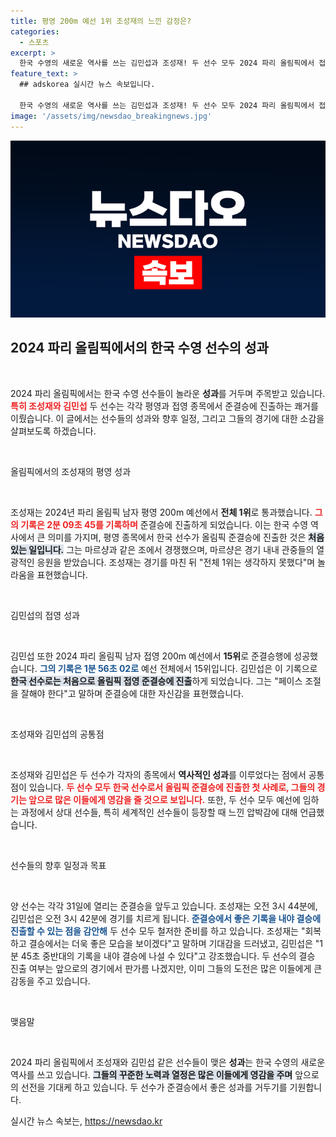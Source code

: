 ```yaml
---
title: 평영 200m 예선 1위 조성재의 느낀 감정은?
categories:
  - 스포츠
excerpt: >
  한국 수영의 새로운 역사를 쓰는 김민섭과 조성재! 두 선수 모두 2024 파리 올림픽에서 접영과 평영 종목 준결승에 진출하며 한국의 첫 역사를 만들어냈습니다. 이번 대회에서 그들의 경기를 눈여겨보세요!
feature_text: >
  ## adskorea 실시간 뉴스 속보입니다.

  한국 수영의 새로운 역사를 쓰는 김민섭과 조성재! 두 선수 모두 2024 파리 올림픽에서 접영과 평영 종목 준결승에 진출하며 한국의 첫 역사를 만들어냈습니다. 이번 대회에서 그들의 경기를 눈여겨보세요!
image: '/assets/img/newsdao_breakingnews.jpg'
---
```


<p><img src="/assets/img/newsdao_breakingnews.jpg" alt="adskorea 속보" /></p>

<h2 data-ke-size="size26">2024 파리 올림픽에서의 한국 수영 선수의 성과</h2>

<p data-ke-size="size16">&nbsp;</p>

<p>2024 파리 올림픽에서는 한국 수영 선수들이 놀라운 <b>성과</b>를 거두며 주목받고 있습니다. <b><span style="color: #ee2323;">특히 조성재와 김민섭</span></b> 두 선수는 각각 평영과 접영 종목에서 준결승에 진출하는 쾌거를 이뤘습니다. 이 글에서는 선수들의 성과와 향후 일정, 그리고 그들의 경기에 대한 소감을 살펴보도록 하겠습니다.</p>

<p data-ke-size="size16">&nbsp;</p>

<p>올림픽에서의 조성재의 평영 성과</p>

<p data-ke-size="size16">&nbsp;</p>

<p>조성재는 2024년 파리 올림픽 남자 평영 200m 예선에서 <b>전체 1위</b>로 통과했습니다. <b><span style="color: #ee2323;">그의 기록은 2분 09초 45를 기록하며</span></b> 준결승에 진출하게 되었습니다. 이는 한국 수영 역사에서 큰 의미를 가지며, 평영 종목에서 한국 선수가 올림픽 준결승에 진출한 것은 <b><span style="background-color: #21538527;">처음 있는 일입니다.</span></b> 그는 마르샹과 같은 조에서 경쟁했으며, 마르샹은 경기 내내 관중들의 열광적인 응원을 받았습니다. 조성재는 경기를 마친 뒤 "전체 1위는 생각하지 못했다"며 놀라움을 표현했습니다.</p>

<p data-ke-size="size16">&nbsp;</p>

<p>김민섭의 접영 성과</p>

<p data-ke-size="size16">&nbsp;</p>

<p>김민섭 또한 2024 파리 올림픽 남자 접영 200m 예선에서 <b>15위</b>로 준결승행에 성공했습니다. <b><span style="color: #1a5490;">그의 기록은 1분 56초 02로</span></b> 예선 전체에서 15위입니다. 김민섭은 이 기록으로 <b><span style="background-color: #21538527;">한국 선수로는 처음으로 올림픽 접영 준결승에 진출</span></b>하게 되었습니다. 그는 "페이스 조절을 잘해야 한다"고 말하며 준결승에 대한 자신감을 표현했습니다.</p>

<p data-ke-size="size16">&nbsp;</p>

<p>조성재와 김민섭의 공통점</p>

<p data-ke-size="size16">&nbsp;</p>

<p>조성재와 김민섭은 두 선수가 각자의 종목에서 <b>역사적인 성과</b>를 이루었다는 점에서 공통점이 있습니다. <b><span style="color: #ee2323;">두 선수 모두 한국 선수로서 올림픽 준결승에 진출한 첫 사례로, 그들의 경기는 앞으로 많은 이들에게 영감을 줄 것으로 보입니다.</span></b> 또한, 두 선수 모두 예선에 임하는 과정에서 상대 선수들, 특히 세계적인 선수들이 등장할 때 느낀 압박감에 대해 언급했습니다.</p>

<p data-ke-size="size16">&nbsp;</p>

<p>선수들의 향후 일정과 목표</p>

<p data-ke-size="size16">&nbsp;</p>

<p>양 선수는 각각 31일에 열리는 준결승을 앞두고 있습니다. 조성재는 오전 3시 44분에, 김민섭은 오전 3시 42분에 경기를 치르게 됩니다. <b><span style="color: #1a5490;">준결승에서 좋은 기록을 내야 결승에 진출할 수 있는 점을 감안해</span></b> 두 선수 모두 철저한 준비를 하고 있습니다. 조성재는 "회복하고 결승에서는 더욱 좋은 모습을 보이겠다"고 말하며 기대감을 드러냈고, 김민섭은 "1분 45초 중반대의 기록을 내야 결승에 나설 수 있다"고 강조했습니다. 두 선수의 결승 진출 여부는 앞으로의 경기에서 판가름 나겠지만, 이미 그들의 도전은 많은 이들에게 큰 감동을 주고 있습니다.</p>

<p data-ke-size="size16">&nbsp;</p>

<p>맺음말</p>

<p data-ke-size="size16">&nbsp;</p>

<p>2024 파리 올림픽에서 조성재와 김민섭 같은 선수들이 맺은 <b>성과</b>는 한국 수영의 새로운 역사를 쓰고 있습니다. <b><span style="background-color: #21538527;">그들의 꾸준한 노력과 열정은 많은 이들에게 영감을 주며</span></b> 앞으로의 선전을 기대케 하고 있습니다. 두 선수가 준결승에서 좋은 성과를 거두기를 기원합니다.</p>
실시간 뉴스 속보는, <a href="https://newsdao.kr" rel="dofollow">https://newsdao.kr</a>


